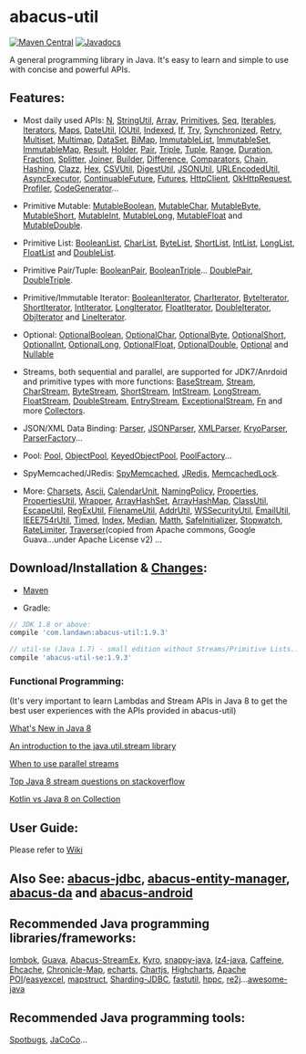 # abacus-util

[![Maven Central](https://img.shields.io/maven-central/v/com.landawn/abacus-util.svg)](https://maven-badges.herokuapp.com/maven-central/com.landawn/abacus-util/)
[![Javadocs](https://www.javadoc.io/badge/com.landawn/abacus-util.svg)](https://www.javadoc.io/doc/com.landawn/abacus-util)

A general programming library in Java. It's easy to learn and simple to use with concise and powerful APIs.

## Features:

* Most daily used APIs: [N](https://cdn.staticaly.com/gh/landawn/abacus-util/master/docs/N_view.html), 
[StringUtil](https://cdn.staticaly.com/gh/landawn/abacus-util/master/docs/StringUtil_view.html), 
[Array](https://cdn.staticaly.com/gh/landawn/abacus-util/master/docs/Array_view.html), 
[Primitives](https://cdn.staticaly.com/gh/landawn/abacus-util/master/docs/Primitives_view.html), 
[Seq](https://cdn.staticaly.com/gh/landawn/abacus-util/master/docs/Seq_view.html), 
[Iterables](https://cdn.staticaly.com/gh/landawn/abacus-util/master/docs/Iterables_view.html),
[Iterators](https://cdn.staticaly.com/gh/landawn/abacus-util/master/docs/Iterators_view.html),
[Maps](https://cdn.staticaly.com/gh/landawn/abacus-util/master/docs/Maps_view.html), 
[DateUtil](https://cdn.staticaly.com/gh/landawn/abacus-util/master/docs/DateUtil_view.html), 
[IOUtil](https://cdn.staticaly.com/gh/landawn/abacus-util/master/docs/IOUtil_view.html), 
[Indexed](https://cdn.staticaly.com/gh/landawn/abacus-util/master/docs/Indexed_view.html), 
[If](https://cdn.staticaly.com/gh/landawn/abacus-util/master/docs/If_view.html), 
[Try](https://cdn.staticaly.com/gh/landawn/abacus-util/master/docs/Try_view.html), 
[Synchronized](https://cdn.staticaly.com/gh/landawn/abacus-util/master/docs/Synchronized_view.html), 
[Retry](https://cdn.staticaly.com/gh/landawn/abacus-util/master/docs/Retry_view.html), 
[Multiset](https://cdn.staticaly.com/gh/landawn/abacus-util/master/docs/Multiset_view.html), 
[Multimap](https://cdn.staticaly.com/gh/landawn/abacus-util/master/docs/Multimap_view.html),
[DataSet](https://cdn.staticaly.com/gh/landawn/abacus-util/master/docs/DataSet_view.html), 
[BiMap](https://cdn.staticaly.com/gh/landawn/abacus-util/master/docs/BiMap_view.html), 
[ImmutableList](https://cdn.staticaly.com/gh/landawn/abacus-util/master/docs/ImmutableList_view.html), 
[ImmutableSet](https://cdn.staticaly.com/gh/landawn/abacus-util/master/docs/ImmutableSet_view.html), 
[ImmutableMap](https://cdn.staticaly.com/gh/landawn/abacus-util/master/docs/ImmutableMap_view.html), 
[Result](https://cdn.staticaly.com/gh/landawn/abacus-util/master/docs/Result_view.html), 
[Holder](https://cdn.staticaly.com/gh/landawn/abacus-util/master/docs/Holder_view.html), 
[Pair](https://cdn.staticaly.com/gh/landawn/abacus-util/master/docs/Pair_view.html), 
[Triple](https://cdn.staticaly.com/gh/landawn/abacus-util/master/docs/Triple_view.html), 
[Tuple](https://cdn.staticaly.com/gh/landawn/abacus-util/master/docs/Tuple_view.html), 
[Range](https://cdn.staticaly.com/gh/landawn/abacus-util/master/docs/Range_view.html), 
[Duration](https://cdn.staticaly.com/gh/landawn/abacus-util/master/docs/Duration_view.html), 
[Fraction](https://cdn.staticaly.com/gh/landawn/abacus-util/master/docs/Fraction_view.html), 
[Splitter](https://cdn.staticaly.com/gh/landawn/abacus-util/master/docs/Splitter_view.html), 
[Joiner](https://cdn.staticaly.com/gh/landawn/abacus-util/master/docs/Joiner_view.html), 
[Builder](https://cdn.staticaly.com/gh/landawn/abacus-util/master/docs/Builder_view.html), 
[Difference](https://cdn.staticaly.com/gh/landawn/abacus-util/master/docs/Difference_view.html),
[Comparators](https://cdn.staticaly.com/gh/landawn/abacus-util/master/docs/Comparators_view.html),
[Chain](https://cdn.staticaly.com/gh/landawn/abacus-util/master/docs/Chain_view.html), 
[Hashing](https://cdn.staticaly.com/gh/landawn/abacus-util/master/docs/Hashing_view.html), 
[Clazz](https://cdn.staticaly.com/gh/landawn/abacus-util/master/docs/Clazz_view.html), 
[Hex](https://cdn.staticaly.com/gh/landawn/abacus-util/master/docs/Hex_view.html), 
[CSVUtil](https://cdn.staticaly.com/gh/landawn/abacus-util/master/docs/CSVUtil_view.html), 
[DigestUtil](https://cdn.staticaly.com/gh/landawn/abacus-util/master/docs/DigestUtil_view.html), 
[JSONUtil](https://cdn.staticaly.com/gh/landawn/abacus-util/master/docs/JSONUtil_view.html), 
[URLEncodedUtil](https://cdn.staticaly.com/gh/landawn/abacus-util/master/docs/URLEncodedUtil_view.html), 
[AsyncExecutor](https://cdn.staticaly.com/gh/landawn/abacus-util/master/docs/AsyncExecutor_view.html), 
[ContinuableFuture](https://cdn.staticaly.com/gh/landawn/abacus-util/master/docs/ContinuableFuture_view.html), 
[Futures](https://cdn.staticaly.com/gh/landawn/abacus-util/master/docs/Futures_view.html), 
[HttpClient](https://cdn.staticaly.com/gh/landawn/abacus-util/master/docs/HttpClient_view.html), 
[OkHttpRequest](https://cdn.staticaly.com/gh/landawn/abacus-util/master/docs/OkHttpRequest_view.html), 
[Profiler](https://cdn.staticaly.com/gh/landawn/abacus-util/master/docs/Profiler_view.html), 
[CodeGenerator](https://cdn.staticaly.com/gh/landa.wn/abacus-util/master/docs/CodeGenerator_view.html)...

* Primitive Mutable: 
[MutableBoolean](https://cdn.staticaly.com/gh/landawn/abacus-util/master/docs/MutableBoolean_view.html), 
[MutableChar](https://cdn.staticaly.com/gh/landawn/abacus-util/master/docs/MutableChar_view.html), 
[MutableByte](https://cdn.staticaly.com/gh/landawn/abacus-util/master/docs/MutableByte_view.html), 
[MutableShort](https://cdn.staticaly.com/gh/landawn/abacus-util/master/docs/MutableShort_view.html), 
[MutableInt](https://cdn.staticaly.com/gh/landawn/abacus-util/master/docs/MutableInt_view.html), 
[MutableLong](https://cdn.staticaly.com/gh/landawn/abacus-util/master/docs/MutableLong_view.html), 
[MutableFloat](https://cdn.staticaly.com/gh/landawn/abacus-util/master/docs/MutableFloat_view.html) and 
[MutableDouble](https://cdn.staticaly.com/gh/landawn/abacus-util/master/docs/MutableDouble_view.html).

* Primitive List: 
[BooleanList](https://cdn.staticaly.com/gh/landawn/abacus-util/master/docs/BooleanList_view.html), 
[CharList](https://cdn.staticaly.com/gh/landawn/abacus-util/master/docs/CharList_view.html), 
[ByteList](https://cdn.staticaly.com/gh/landawn/abacus-util/master/docs/ByteList_view.html), 
[ShortList](https://cdn.staticaly.com/gh/landawn/abacus-util/master/docs/ShortList_view.html), 
[IntList](https://cdn.staticaly.com/gh/landawn/abacus-util/master/docs/IntList_view.html), 
[LongList](https://cdn.staticaly.com/gh/landawn/abacus-util/master/docs/LongList_view.html), 
[FloatList](https://cdn.staticaly.com/gh/landawn/abacus-util/master/docs/FloatList_view.html) and
[DoubleList](https://cdn.staticaly.com/gh/landawn/abacus-util/master/docs/DoubleList_view.html).

* Primitive Pair/Tuple: 
[BooleanPair](https://cdn.staticaly.com/gh/landawn/abacus-util/master/docs/BooleanPair_view.html),
[BooleanTriple](https://cdn.staticaly.com/gh/landawn/abacus-util/master/docs/BooleanTriple_view.html)... 
[DoublePair](https://cdn.staticaly.com/gh/landawn/abacus-util/master/docs/DoublePair_view.html),
[DoubleTriple](https://cdn.staticaly.com/gh/landawn/abacus-util/master/docs/DoubleTriple_view.html).

* Primitive/Immutable Iterator: 
[BooleanIterator](https://cdn.staticaly.com/gh/landawn/abacus-util/master/docs/BooleanIterator_view.html), 
[CharIterator](https://cdn.staticaly.com/gh/landawn/abacus-util/master/docs/CharIterator_view.html), 
[ByteIterator](https://cdn.staticaly.com/gh/landawn/abacus-util/master/docs/ByteIterator_view.html), 
[ShortIterator](https://cdn.staticaly.com/gh/landawn/abacus-util/master/docs/ShortIterator_view.html), 
[IntIterator](https://cdn.staticaly.com/gh/landawn/abacus-util/master/docs/IntIterator_view.html), 
[LongIterator](https://cdn.staticaly.com/gh/landawn/abacus-util/master/docs/LongIterator_view.html), 
[FloatIterator](https://cdn.staticaly.com/gh/landawn/abacus-util/master/docs/FloatIterator_view.html), 
[DoubleIterator](https://cdn.staticaly.com/gh/landawn/abacus-util/master/docs/DoubleIterator_view.html),
[ObjIterator](https://cdn.staticaly.com/gh/landawn/abacus-util/master/docs/ObjIterator_view.html) and 
[LineIterator](https://cdn.staticaly.com/gh/landawn/abacus-util/master/docs/LineIterator_view.html). 

* Optional: 
[OptionalBoolean](https://cdn.staticaly.com/gh/landawn/abacus-util/master/docs/OptionalBoolean_view.html), 
[OptionalChar](https://cdn.staticaly.com/gh/landawn/abacus-util/master/docs/OptionalChar_view.html), 
[OptionalByte](https://cdn.staticaly.com/gh/landawn/abacus-util/master/docs/OptionalByte_view.html), 
[OptionalShort](https://cdn.staticaly.com/gh/landawn/abacus-util/master/docs/OptionalShort_view.html), 
[OptionalInt](https://cdn.staticaly.com/gh/landawn/abacus-util/master/docs/OptionalInt_view.html), 
[OptionalLong](https://cdn.staticaly.com/gh/landawn/abacus-util/master/docs/OptionalLong_view.html), 
[OptionalFloat](https://cdn.staticaly.com/gh/landawn/abacus-util/master/docs/OptionalFloat_view.html), 
[OptionalDouble](https://cdn.staticaly.com/gh/landawn/abacus-util/master/docs/OptionalDouble_view.html), 
[Optional](https://cdn.staticaly.com/gh/landawn/abacus-util/master/docs/Optional_view.html) and 
[Nullable](https://cdn.staticaly.com/gh/landawn/abacus-util/master/docs/Nullable_view.html)

* Streams, both sequential and parallel, are supported for JDK7/Anrdoid and primitive types with more functions: 
[BaseStream](https://cdn.staticaly.com/gh/landawn/abacus-util/master/docs/BaseStream_view.html), 
[Stream](https://cdn.staticaly.com/gh/landawn/abacus-util/master/docs/Stream_view.html), 
[CharStream](https://cdn.staticaly.com/gh/landawn/abacus-util/master/docs/CharStream_view.html), 
[ByteStream](https://cdn.staticaly.com/gh/landawn/abacus-util/master/docs/ByteStream_view.html), 
[ShortStream](https://cdn.staticaly.com/gh/landawn/abacus-util/master/docs/ShortStream_view.html), 
[IntStream](https://cdn.staticaly.com/gh/landawn/abacus-util/master/docs/IntStream_view.html), 
[LongStream](https://cdn.staticaly.com/gh/landawn/abacus-util/master/docs/LongStream_view.html), 
[FloatStream](https://cdn.staticaly.com/gh/landawn/abacus-util/master/docs/FloatStream_view.html), 
[DoubleStream](https://cdn.staticaly.com/gh/landawn/abacus-util/master/docs/DoubleStream_view.html), 
[EntryStream](https://cdn.staticaly.com/gh/landawn/abacus-util/master/docs/EntryStream_view.html), 
[ExceptionalStream](https://cdn.staticaly.com/gh/landawn/abacus-util/master/docs/ExceptionalStream_view.html), 
[Fn](https://cdn.staticaly.com/gh/landawn/abacus-util/master/docs/Fn_view.html) and more 
[Collectors](https://cdn.staticaly.com/gh/landawn/abacus-util/master/docs/Collectors_view.html).

* JSON/XML Data Binding: 
[Parser](https://cdn.staticaly.com/gh/landawn/abacus-util/master/docs/Parser_view.html), 
[JSONParser](https://cdn.staticaly.com/gh/landawn/abacus-util/master/docs/JSONParser_view.html), 
[XMLParser](https://cdn.staticaly.com/gh/landawn/abacus-util/master/docs/XMLParser_view.html), 
[KryoParser](https://cdn.staticaly.com/gh/landawn/abacus-util/master/docs/KryoParser_view.html), 
[ParserFactory](https://cdn.staticaly.com/gh/landawn/abacus-util/master/docs/ParserFactory_view.html)...

* Pool: 
[Pool](https://cdn.staticaly.com/gh/landawn/abacus-util/master/docs/Pool_view.html), 
[ObjectPool](https://cdn.staticaly.com/gh/landawn/abacus-util/master/docs/ObjectPool_view.html), 
[KeyedObjectPool](https://cdn.staticaly.com/gh/landawn/abacus-util/master/docs/KeyedObjectPool_view.html), 
[PoolFactory](https://cdn.staticaly.com/gh/landawn/abacus-util/master/docs/PoolFactory_view.html)...

* SpyMemcached/JRedis: 
[SpyMemcached](https://cdn.staticaly.com/gh/landawn/abacus-util/master/docs/SpyMemcached_view.html),
[JRedis](https://cdn.staticaly.com/gh/landawn/abacus-util/master/docs/JRedis_view.html), 
[MemcachedLock](https://cdn.staticaly.com/gh/landawn/abacus-util/master/docs/MemcachedLock_view.html).

* More: 
[Charsets](https://static.javadoc.io/com.landawn/abacus-util/1.9.3/com/landawn/abacus/util/Charsets.html),
[Ascii](https://static.javadoc.io/com.landawn/abacus-util/1.9.3/com/landawn/abacus/util/Ascii.html),
[CalendarUnit](https://static.javadoc.io/com.landawn/abacus-util/1.9.3/com/landawn/abacus/util/CalendarUnit.html),
[NamingPolicy](https://static.javadoc.io/com.landawn/abacus-util/1.9.3/com/landawn/abacus/util/NamingPolicy.html), 
[Properties](https://static.javadoc.io/com.landawn/abacus-util/1.9.3/com/landawn/abacus/util/Properties.html),
[PropertiesUtil](https://static.javadoc.io/com.landawn/abacus-util/1.9.3/com/landawn/abacus/util/PropertiesUtil.html),
[Wrapper](https://static.javadoc.io/com.landawn/abacus-util/1.9.3/com/landawn/abacus/util/Wrapper.html),
[ArrayHashSet](https://static.javadoc.io/com.landawn/abacus-util/1.9.3/com/landawn/abacus/util/ArrayHashSet.html),
[ArrayHashMap](https://static.javadoc.io/com.landawn/abacus-util/1.9.3/com/landawn/abacus/util/ArrayHashMap.html),
[ClassUtil](https://static.javadoc.io/com.landawn/abacus-util/1.9.3/com/landawn/abacus/util/ClassUtil.html),
[EscapeUtil](https://static.javadoc.io/com.landawn/abacus-util/1.9.3/com/landawn/abacus/util/EscapeUtil.html),
[RegExUtil](https://static.javadoc.io/com.landawn/abacus-util/1.9.3/com/landawn/abacus/util/RegExUtil.html),
[FilenameUtil](https://static.javadoc.io/com.landawn/abacus-util/1.9.3/com/landawn/abacus/util/FilenameUtil.html),
[AddrUtil](https://static.javadoc.io/com.landawn/abacus-util/1.9.3/com/landawn/abacus/util/AddrUtil.html),
[WSSecurityUtil](https://static.javadoc.io/com.landawn/abacus-util/1.9.3/com/landawn/abacus/util/WSSecurityUtil.html),
[EmailUtil](https://static.javadoc.io/com.landawn/abacus-util/1.9.3/com/landawn/abacus/util/EmailUtil.html),
[IEEE754rUtil](https://static.javadoc.io/com.landawn/abacus-util/1.9.3/com/landawn/abacus/util/IEEE754rUtil.html),
[Timed](https://static.javadoc.io/com.landawn/abacus-util/1.9.3/com/landawn/abacus/util/Timed.html),
[Index](https://static.javadoc.io/com.landawn/abacus-util/1.9.3/com/landawn/abacus/util/Index.html),
[Median](https://static.javadoc.io/com.landawn/abacus-util/1.9.3/com/landawn/abacus/util/Median.html),
[Matth](https://static.javadoc.io/com.landawn/abacus-util/1.9.3/com/landawn/abacus/util/Matth.html),
[SafeInitializer](https://static.javadoc.io/com.landawn/abacus-util/1.9.3/com/landawn/abacus/util/SafeInitializer.html),
[Stopwatch](https://static.javadoc.io/com.landawn/abacus-util/1.9.3/com/landawn/abacus/util/Stopwatch.html),
[RateLimiter](https://static.javadoc.io/com.landawn/abacus-util/1.9.3/com/landawn/abacus/util/RateLimiter.html),
[Traverser](https://static.javadoc.io/com.landawn/abacus-util/1.9.3/com/landawn/abacus/guava/Traverser.html)(copied from Apache commons, Google Guava...under Apache License v2) ...


## Download/Installation & [Changes](https://github.com/landawn/abacus-util/blob/master/CHANGES.md):

* [Maven](http://search.maven.org/#search%7Cga%7C1%7Cg%3A%22com.landawn%22)

* Gradle:
```gradle
// JDK 1.8 or above:
compile 'com.landawn:abacus-util:1.9.3' 

// util-se (Java 1.7) - small edition without Streams/Primitive Lists... Mostly it's for abacus-android.
compile 'abacus-util-se:1.9.3'
```


### Functional Programming:
(It's very important to learn Lambdas and Stream APIs in Java 8 to get the best user experiences with the APIs provided in abacus-util)

[What's New in Java 8](https://leanpub.com/whatsnewinjava8/read)

[An introduction to the java.util.stream library](https://www.ibm.com/developerworks/library/j-java-streams-1-brian-goetz/index.html)

[When to use parallel streams](http://gee.cs.oswego.edu/dl/html/StreamParallelGuidance.html)

[Top Java 8 stream questions on stackoverflow](./Top_java_8_stream_questions_so.md)

[Kotlin vs Java 8 on Collection](./Java_Kotlin.md)


## User Guide:
Please refer to [Wiki](https://github.com/landawn/abacus-util/wiki)


## Also See: [abacus-jdbc](https://github.com/landawn/abacus-jdbc), [abacus-entity-manager](https://github.com/landawn/abacus-entity-manager), [abacus-da](https://github.com/landawn/abacus-da) and [abacus-android](https://github.com/landawn/abacus-android)


## Recommended Java programming libraries/frameworks:
[lombok](https://github.com/rzwitserloot/lombok), [Guava](https://github.com/google/guava), [Abacus-StreamEx](https://github.com/landawn/streamex), [Kyro](https://github.com/EsotericSoftware/kryo), [snappy-java](https://github.com/xerial/snappy-java), [lz4-java](https://github.com/lz4/lz4-java), [Caffeine](https://github.com/ben-manes/caffeine), [Ehcache](http://www.ehcache.org/), [Chronicle-Map](https://github.com/OpenHFT/Chronicle-Map), [echarts](https://github.com/apache/incubator-echarts), 
[Chartjs](https://github.com/chartjs/Chart.js), [Highcharts](https://www.highcharts.com/blog/products/highcharts/), [Apache POI](https://github.com/apache/poi)/[easyexcel](https://github.com/alibaba/easyexcel), [mapstruct](https://github.com/mapstruct/mapstruct), [Sharding-JDBC](https://github.com/apache/incubator-shardingsphere), [fastutil](https://github.com/vigna/fastutil), [hppc](https://github.com/carrotsearch/hppc), [re2j](https://github.com/google/re2j)...[awesome-java](https://github.com/akullpp/awesome-java)

## Recommended Java programming tools:
[Spotbugs](https://github.com/spotbugs/spotbugs), [JaCoCo](https://www.eclemma.org/jacoco/)...
